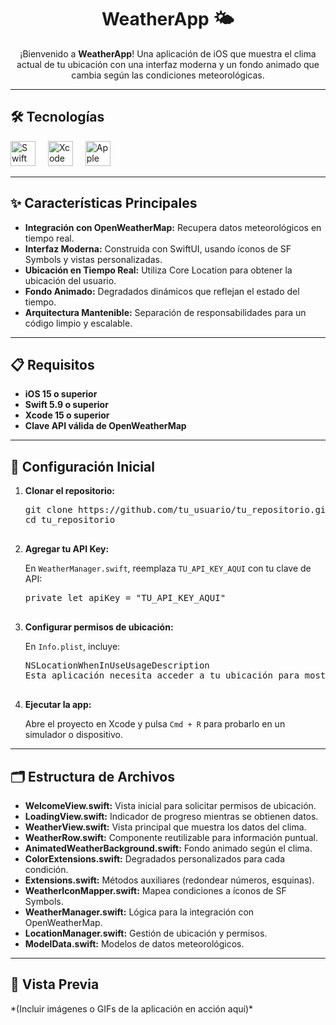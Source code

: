 <h1 align="center">WeatherApp 🌤️</h1>

<p align="center">
¡Bienvenido a <strong>WeatherApp</strong>! Una aplicación de iOS que muestra el clima actual de tu ubicación con una interfaz moderna y un fondo animado que cambia según las condiciones meteorológicas.
</p>

---

<h2 align="left">🛠️ Tecnologías</h2>

<div align="left">
  <img src="https://cdn.jsdelivr.net/gh/devicons/devicon/icons/swift/swift-original.svg" height="40" alt="Swift logo" />
  <img width="12" />
  <img src="https://cdn.jsdelivr.net/gh/devicons/devicon/icons/xcode/xcode-original.svg" height="40" alt="Xcode logo" />
  <img width="12" />
  <img src="https://cdn.jsdelivr.net/gh/devicons/devicon/icons/apple/apple-original.svg" height="40" alt="Apple logo" />
</div>

---

<h2 align="left">✨ Características Principales</h2>

<ul>
  <li><strong>Integración con OpenWeatherMap:</strong> Recupera datos meteorológicos en tiempo real.</li>
  <li><strong>Interfaz Moderna:</strong> Construida con SwiftUI, usando íconos de SF Symbols y vistas personalizadas.</li>
  <li><strong>Ubicación en Tiempo Real:</strong> Utiliza Core Location para obtener la ubicación del usuario.</li>
  <li><strong>Fondo Animado:</strong> Degradados dinámicos que reflejan el estado del tiempo.</li>
  <li><strong>Arquitectura Mantenible:</strong> Separación de responsabilidades para un código limpio y escalable.</li>
</ul>

---

<h2 align="left">📋 Requisitos</h2>

<ul>
  <li><strong>iOS 15 o superior</strong></li>
  <li><strong>Swift 5.9 o superior</strong></li>
  <li><strong>Xcode 15 o superior</strong></li>
  <li><strong>Clave API válida de OpenWeatherMap</strong></li>
</ul>

---

<h2 align="left">🚀 Configuración Inicial</h2>

<ol>
  <li><strong>Clonar el repositorio:</strong>
    <pre>
git clone https://github.com/tu_usuario/tu_repositorio.git
cd tu_repositorio
    </pre>
  </li>
  <li><strong>Agregar tu API Key:</strong>
    <p>En <code>WeatherManager.swift</code>, reemplaza <code>TU_API_KEY_AQUI</code> con tu clave de API:</p>
    <pre>
private let apiKey = "TU_API_KEY_AQUI"
    </pre>
  </li>
  <li><strong>Configurar permisos de ubicación:</strong>
    <p>En <code>Info.plist</code>, incluye:</p>
    <pre>
<key>NSLocationWhenInUseUsageDescription</key>
<string>Esta aplicación necesita acceder a tu ubicación para mostrar el clima actual.</string>
    </pre>
  </li>
  <li><strong>Ejecutar la app:</strong>
    <p>Abre el proyecto en Xcode y pulsa <code>Cmd + R</code> para probarlo en un simulador o dispositivo.</p>
  </li>
</ol>

---

<h2 align="left">🗂️ Estructura de Archivos</h2>

<ul>
  <li><strong>WelcomeView.swift:</strong> Vista inicial para solicitar permisos de ubicación.</li>
  <li><strong>LoadingView.swift:</strong> Indicador de progreso mientras se obtienen datos.</li>
  <li><strong>WeatherView.swift:</strong> Vista principal que muestra los datos del clima.</li>
  <li><strong>WeatherRow.swift:</strong> Componente reutilizable para información puntual.</li>
  <li><strong>AnimatedWeatherBackground.swift:</strong> Fondo animado según el clima.</li>
  <li><strong>ColorExtensions.swift:</strong> Degradados personalizados para cada condición.</li>
  <li><strong>Extensions.swift:</strong> Métodos auxiliares (redondear números, esquinas).</li>
  <li><strong>WeatherIconMapper.swift:</strong> Mapea condiciones a íconos de SF Symbols.</li>
  <li><strong>WeatherManager.swift:</strong> Lógica para la integración con OpenWeatherMap.</li>
  <li><strong>LocationManager.swift:</strong> Gestión de ubicación y permisos.</li>
  <li><strong>ModelData.swift:</strong> Modelos de datos meteorológicos.</li>
</ul>

---

<h2 align="left">🎨 Vista Previa</h2>

<p align="left">*(Incluir imágenes o GIFs de la aplicación en acción aquí)*</p>
